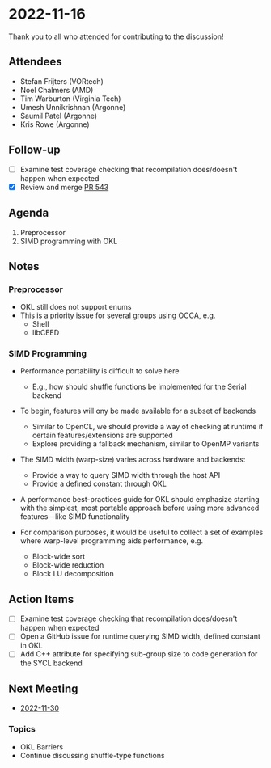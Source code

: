 # 2022-11-16

Thank you to all who attended for contributing to the discussion!

## Attendees

- Stefan Frijters (VORtech)
- Noel Chalmers (AMD)
- Tim Warburton (Virginia Tech)
- Umesh Unnikrishnan (Argonne)
- Saumil Patel (Argonne)
- Kris Rowe (Argonne) 

## Follow-up

- [ ] Examine test coverage checking that recompilation does/doesn't happen when expected
- [x] Review and merge [PR 543](https://github.com/libocca/occa/pull/543)

## Agenda

1. Preprocessor
2. SIMD programming with OKL

## Notes

### Preprocessor

- OKL still does not support enums
- This is a priority issue for several groups using OCCA, e.g.
  - Shell
  - libCEED

### SIMD Programming 

- Performance portability is difficult to solve here
  - E.g., how should shuffle functions be implemented for the Serial backend
- To begin, features will ony be made available for a subset of backends
  - Similar to OpenCL, we should provide a way of checking at runtime if certain features/extensions are supported
  - Explore providing a fallback mechanism, similar to OpenMP variants   
- The SIMD width (warp-size) varies across hardware and backends:
  - Provide a way to query SIMD width through the host API
  - Provide a defined constant through OKL
- A performance best-practices guide for OKL should emphasize starting with the simplest, most portable approach before using more advanced features&mdash;like SIMD functionality  

- For comparison purposes, it would be useful to collect a set of examples where warp-level programming aids performance, e.g.
  - Block-wide sort
  - Block-wide reduction
  - Block LU decomposition

## Action Items

- [ ] Examine test coverage checking that recompilation does/doesn't happen when expected
- [ ] Open a GitHub issue for runtime querying SIMD width, defined constant in OKL
- [ ] Add C++ attribute for specifying sub-group size to code generation for the SYCL backend

## Next Meeting

- [2022-11-30](2022-11-30.md)

### Topics

- OKL Barriers
- Continue discussing shuffle-type functions
